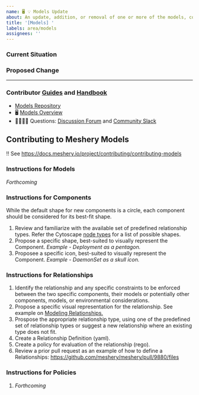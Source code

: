 ```yaml
---
name: 🖥 💡 Models Update
about: An update, addition, or removal of one or more of the models, components, relationships, workflows, or policies within Meshery Models.
title: '[Models] '
labels: area/models
assignees: ''
---
```

### Current Situation
<!-- A brief description of the current state of Models -->

### Proposed Change
<!-- A brief description of the change. -->

---

### Contributor [Guides](https://docs.meshery.io/project/contributing) and [Handbook](https://layer5.io/community/handbook)

- [Models Repository](https://github.com/meshery/meshery/tree/master/server/meshmodel)
- 🖥 [Models Overview](https://docs.google.com/presentation/d/1SQMfyu5shjpGKlYONdVzOtd7UYTgLWBcgUvHMLCZ2tY/edit#slide=id.g226f5de5180_19_259)
- 🙋🏾🙋🏼 Questions: [Discussion Forum](http://discuss.meshery.io) and [Community Slack](https://slack.meshery.io)

## Contributing to Meshery Models

!! See https://docs.meshery.io/project/contributing/contributing-models

### Instructions for Models

_Forthcoming_

### Instructions for Components
While the default shape for new components is a circle, each component should be considered for its best-fit shape.
1. Review and familiarize with the available set of predefined relationship types. Refer the Cytoscape [node types](https://js.cytoscape.org/demos/node-types/) for a list of possible shapes. 
1. Propose a specific shape, best-suited to visually represent the Component. _Example - Deployment as a pentagon._
1. Proposee a specific icon, best-suited to visually represent the Component. _Example - DaemonSet as a skull icon._

### Instructions for Relationships
1. Identify the relationship and any specific constraints to be enforced between the two specific components, their models or potentially other components, models, or environmental considerations.
1. Propose a specific visual representation for the relationship. See example on [Modeling Relationships.](https://docs.meshery.io/project/contributing/contributing-models)
1. Prospose the appropriate relationship type, using one of the predefined set of relationship types or suggest a new relationship where an existing type does not fit.
1. Create a Relationship Definition (yaml).
1. Create a policy for evaluation of the relationship (rego).
1. Review a prior pull request as an example of how to define a Relationships: https://github.com/meshery/meshery/pull/9880/files

### Instructions for Policies
1. _Forthcoming_

